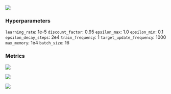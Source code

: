 ![](https://raw.githubusercontent.com/rayheberer/SC2Agents/master/results/DQNMoveOnly/MoveToBeacon/2/demo.gif)

### Hyperparameters
`learning_rate`: 1e-5
`discount_factor`: 0.95
`epsilon_max`: 1.0
`epsilon_min`: 0.1
`epsilon_decay_steps`: 2e4
`train_frequency`: 1
`target_update_frequency`: 1000
`max_memory`: 1e4
`batch_size`: 16

### Metrics

![](https://raw.githubusercontent.com/rayheberer/SC2Agents/master/results/DQNMoveOnly/MoveToBeacon/2/Batch_Max_Q.PNG)

![](https://raw.githubusercontent.com/rayheberer/SC2Agents/master/results/DQNMoveOnly/MoveToBeacon/2/Batch_Mean_Q.PNG)

![](https://raw.githubusercontent.com/rayheberer/SC2Agents/master/results/DQNMoveOnly/MoveToBeacon/2/Score.PNG)